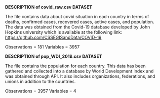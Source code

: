 **DESCRIPTION of covid_raw.csv DATASET**

The file contains data about covid situation in each country in terms of deaths, confirmed cases, recovered cases, active cases, and population.
The data was obtained from the Covid-19 database developed by John Hopkins university which is available at the following link:
https://github.com/CSSEGISandData/COVID-19

Observations = 181
Variables = 3957

**DESCRIPTION of pop_WDI_2019.csv DATASET**

The file contains the population for each country. This data has been gathered and collected into a database by World Development Index and was obtained through API.
It also includes organizations, federations, and unions in addition to the countries.

Observations = 3957
Variables = 4
